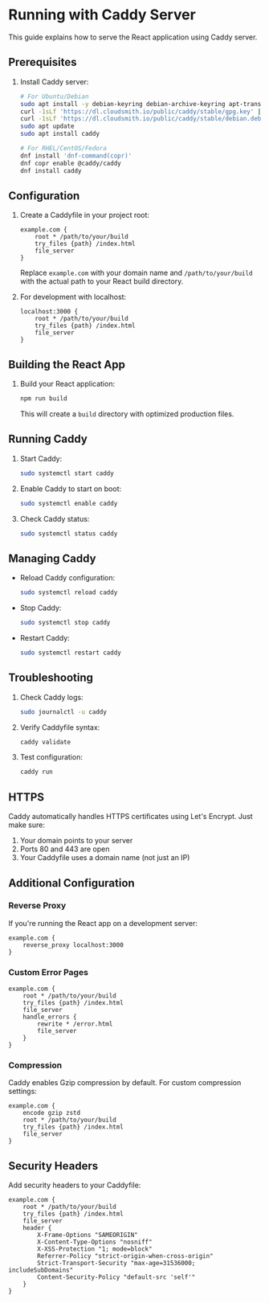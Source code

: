 # Running with Caddy Server

This guide explains how to serve the React application using Caddy server.

## Prerequisites

1. Install Caddy server:
   ```bash
   # For Ubuntu/Debian
   sudo apt install -y debian-keyring debian-archive-keyring apt-transport-https
   curl -1sLf 'https://dl.cloudsmith.io/public/caddy/stable/gpg.key' | sudo gpg --dearmor -o /usr/share/keyrings/caddy-stable-archive-keyring.gpg
   curl -1sLf 'https://dl.cloudsmith.io/public/caddy/stable/debian.deb.txt' | sudo tee /etc/apt/sources.list.d/caddy-stable.list
   sudo apt update
   sudo apt install caddy

   # For RHEL/CentOS/Fedora
   dnf install 'dnf-command(copr)'
   dnf copr enable @caddy/caddy
   dnf install caddy
   ```

## Configuration

1. Create a Caddyfile in your project root:
   ```
   example.com {
       root * /path/to/your/build
       try_files {path} /index.html
       file_server
   }
   ```

   Replace `example.com` with your domain name and `/path/to/your/build` with the actual path to your React build directory.

2. For development with localhost:
   ```
   localhost:3000 {
       root * /path/to/your/build
       try_files {path} /index.html
       file_server
   }
   ```

## Building the React App

1. Build your React application:
   ```bash
   npm run build
   ```

   This will create a `build` directory with optimized production files.

## Running Caddy

1. Start Caddy:
   ```bash
   sudo systemctl start caddy
   ```

2. Enable Caddy to start on boot:
   ```bash
   sudo systemctl enable caddy
   ```

3. Check Caddy status:
   ```bash
   sudo systemctl status caddy
   ```

## Managing Caddy

- Reload Caddy configuration:
  ```bash
  sudo systemctl reload caddy
  ```

- Stop Caddy:
  ```bash
  sudo systemctl stop caddy
  ```

- Restart Caddy:
  ```bash
  sudo systemctl restart caddy
  ```

## Troubleshooting

1. Check Caddy logs:
   ```bash
   sudo journalctl -u caddy
   ```

2. Verify Caddyfile syntax:
   ```bash
   caddy validate
   ```

3. Test configuration:
   ```bash
   caddy run
   ```

## HTTPS

Caddy automatically handles HTTPS certificates using Let's Encrypt. Just make sure:

1. Your domain points to your server
2. Ports 80 and 443 are open
3. Your Caddyfile uses a domain name (not just an IP)

## Additional Configuration

### Reverse Proxy
If you're running the React app on a development server:
```
example.com {
    reverse_proxy localhost:3000
}
```

### Custom Error Pages
```
example.com {
    root * /path/to/your/build
    try_files {path} /index.html
    file_server
    handle_errors {
        rewrite * /error.html
        file_server
    }
}
```

### Compression
Caddy enables Gzip compression by default. For custom compression settings:
```
example.com {
    encode gzip zstd
    root * /path/to/your/build
    try_files {path} /index.html
    file_server
}
```

## Security Headers

Add security headers to your Caddyfile:
```
example.com {
    root * /path/to/your/build
    try_files {path} /index.html
    file_server
    header {
        X-Frame-Options "SAMEORIGIN"
        X-Content-Type-Options "nosniff"
        X-XSS-Protection "1; mode=block"
        Referrer-Policy "strict-origin-when-cross-origin"
        Strict-Transport-Security "max-age=31536000; includeSubDomains"
        Content-Security-Policy "default-src 'self'"
    }
}
